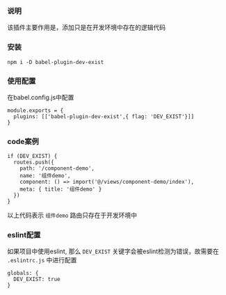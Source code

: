 ### 说明
  该插件主要作用是，添加只是在开发环境中存在的逻辑代码

### 安装
```
npm i -D babel-plugin-dev-exist
```

### 使用配置
在babel.config.js中配置
```
module.exports = {
  plugins: [['babel-plugin-dev-exist',{ flag: 'DEV_EXIST'}]]
}
```

### code案例
```
if (DEV_EXIST) {
  routes.push({
    path: '/component-demo',
    name: '组件demo',
    component: () => import('@/views/component-demo/index'),
    meta: { title: '组件demo' }
  })
}
```
以上代码表示 `组件demo` 路由只存在于开发环境中



### eslint配置
如果项目中使用eslint, 那么 `DEV_EXIST` 关键字会被eslint检测为错误，故需要在 `.eslintrc.js` 中进行配置
```
globals: {
  DEV_EXIST: true
}
```
